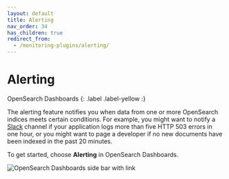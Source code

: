 ```yaml
---
layout: default
title: Alerting
nav_order: 34
has_children: true
redirect_from:
  - /monitoring-plugins/alerting/
---
```


# Alerting
OpenSearch Dashboards
{: .label .label-yellow :}

The alerting feature notifies you when data from one or more OpenSearch indices meets certain conditions. For example, you might want to notify a [Slack](https://slack.com/) channel if your application logs more than five HTTP 503 errors in one hour, or you might want to page a developer if no new documents have been indexed in the past 20 minutes.

To get started, choose **Alerting** in OpenSearch Dashboards.

![OpenSearch Dashboards side bar with link]({{site.url}}{{site.baseurl}}/images/alerting.png)
